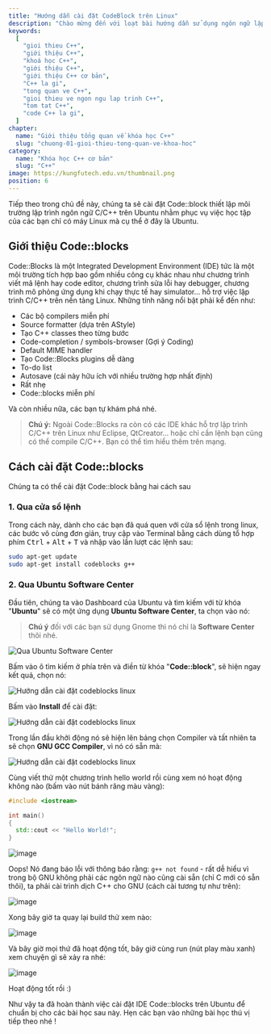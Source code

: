 ```yaml
---
title: "Hướng dẫn cài đặt CodeBlock trên Linux"
description: "Chào mừng đến với loạt bài hướng dẫn sử dụng ngôn ngữ lập trình C++! Loạt bài hướng dẫn này được thiết kế cho những người chưa hoặc biết một ít lập trình."
keywords:
  [
    "gioi thieu C++",
    "giới thiệu C++",
    "khoá học C++",
    "giới thiệu C++",
    "giới thiệu C++ cơ bản",
    "C++ la gi",
    "tong quan ve C++",
    "gioi thieu ve ngon ngu lap trinh C++",
    "tom tat C++",
    "code C++ la gi",
  ]
chapter:
  name: "Giới thiệu tổng quan về khóa học C++"
  slug: "chuong-01-gioi-thieu-tong-quan-ve-khoa-hoc"
category:
  name: "Khóa học C++ cơ bản"
  slug: "C++"
image: https://kungfutech.edu.vn/thumbnail.png
position: 6
---
```


Tiếp theo trong chủ đề này, chúng ta sẽ cài đặt Code::block thiết lập môi
trường lập trình ngôn ngữ C/C++ trên Ubuntu nhằm phục vụ việc học tập của các
bạn chỉ có máy Linux mà cụ thể ở đây là Ubuntu.

## Giới thiệu Code::blocks

Code::Blocks là một Integrated Development Environment (IDE) tức là một môi
trường tích hợp bao gồm nhiều công cụ khác nhau như chương trình viết mã
lệnh hay code editor, chương trình sửa lỗi hay debugger, chương trình mô phỏng
ứng dụng khi chạy thực tế hay simulator... hỗ trợ việc lập trình C/C++ trên
nền tảng Linux. Những tính năng nổi bật phải kể đến như:

- Các bộ compilers miễn phí
- Source formatter (dựa trên AStyle)
- Tạo C++ classes theo từng bước
- Code-completion / symbols-browser (Gợi ý Coding)
- Default MIME handler
- Tạo Code::Blocks plugins dễ dàng
- To-do list
- Autosave (cái này hữu ích với nhiều trường hợp nhất định)
- Rất nhẹ
- Code::blocks miễn phí

Và còn nhiều nữa, các bạn tự khám phá nhé.

> **Chú ý:** Ngoài Code::Blocks ra còn có các IDE khác hỗ trợ lập trình C/C++
> trên Linux như Eclipse, QtCreator... hoặc chỉ cần lệnh bạn cũng có thể compile
> C/C++. Bạn có thể tìm hiểu thêm trên mạng.

## Cách cài đặt Code::blocks

Chúng ta có thể cài đặt Code::block bằng hai cách sau

### 1. Qua cửa sổ lệnh

Trong cách này, dành cho các bạn đã quá quen với cửa sổ lệnh trong linux,
các bước vô cùng đơn giản, truy cập vào Terminal bằng cách dùng tổ hợp phím
<kbd>Ctrl</kbd> + <kbd>Alt</kbd> + <kbd>T</kbd> và nhập vào lần lượt các
lệnh sau:

```bash
sudo apt-get update
sudo apt-get install codeblocks g++
```

### 2. Qua Ubuntu Software Center

Đầu tiên, chúng ta vào Dashboard của Ubuntu và tìm kiếm với từ khóa
"**Ubuntu**" sẽ có một ứng dụng **Ubuntu Software Center**, ta chọn vào nó:

> **Chú ý** đối với các bạn sử dụng Gnome thì nó chỉ là **Software Center**
> thôi nhé.

![Qua Ubuntu Software Center](https://github.com/techmely/hoc-lap-trinh/assets/29374426/eb8ae7c0-338d-49ae-9999-0e385e1ba9cb)

Bấm vào ô tìm kiếm ở phía trên và điền từ khóa "**Code::block**",
sẽ hiện ngay kết quả, chọn nó:

![Hướng dẫn cài đặt codeblocks linux](https://github.com/techmely/hoc-lap-trinh/assets/29374426/852d8dec-c611-424a-9e9c-86ec2d7e9860)

Bấm vào **Install** để cài đặt:

![Hướng dẫn cài đặt codeblocks linux](https://github.com/techmely/hoc-lap-trinh/assets/29374426/28c9e6a6-40c4-40e9-a074-f02c30414e4b)

Trong lần đầu khởi động nó sẽ hiện lên bảng chọn Compiler và tất nhiên ta sẽ
chọn **GNU GCC Compiler**, vì nó có sẵn mà:

![Hướng dẫn cài đặt codeblocks linux](https://github.com/techmely/hoc-lap-trinh/assets/29374426/2151a77e-21da-4b22-9140-5fa23ed2897c)

Cùng viết thử một chương trình hello world rồi cùng xem nó hoạt động không nào
(bấm vào nút bánh răng màu vàng):

```cpp
#include <iostream>

int main()
{
  std::cout << "Hello World!";
}
```

![image](https://github.com/techmely/hoc-lap-trinh/assets/29374426/6818425a-8096-4d90-826f-f1ae7df5cc40)

Oops! Nó đang báo lỗi với thông báo rằng: `g++ not found` - rất dễ hiểu vì
trong bộ GNU không phải các ngôn ngữ nào cũng cài sẵn (chỉ C mới có sẵn thôi),
ta phải cài trình dịch C++ cho GNU (cách cài tương tự như trên):

![image](https://github.com/techmely/hoc-lap-trinh/assets/29374426/ba75eae6-fc8f-4225-91f8-ffa09b9280bf)

Xong bây giờ ta quay lại build thử xem nào:

![image](https://github.com/techmely/hoc-lap-trinh/assets/29374426/fedca0b5-dff7-4d2c-9f43-0773ad017f0e)

Và bây giờ mọi thứ đã hoạt động tốt, bây giờ cùng run (nút play màu xanh)
xem chuyện gì sẽ xảy ra nhé:

![image](https://github.com/techmely/hoc-lap-trinh/assets/29374426/85a5a5fd-206a-47c6-8628-126f29532bec)

Hoạt động tốt rồi :)

Như vậy ta đã hoàn thành việc cài đặt IDE Code::blocks trên Ubuntu để chuẩn bị
cho các bài học sau này.
Hẹn các bạn vào những bài học thú vị tiếp theo nhé !
